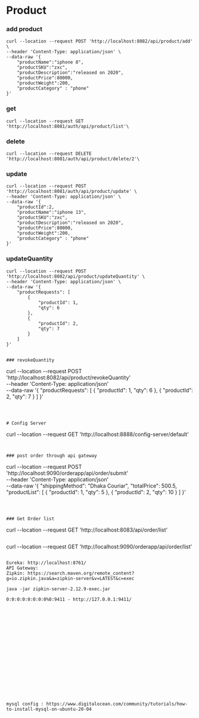 # Product
### add product
```
curl --location --request POST 'http://localhost:8082/api/product/add' \
--header 'Content-Type: application/json' \
--data-raw '{
    "productName":"iphone 8",
    "productSKU":"zxc",
    "productDescription":"released on 2020",
    "productPrice":80000,
    "productWeight":200,
    "productCategory" : "phone"
}'
```

### get
```
curl --location --request GET 'http://localhost:8081/auth/api/product/list'\
```

### delete
```
curl --location --request DELETE 'http://localhost:8081/auth/api/product/delete/2'\
```

### update

```
curl --location --request POST 'http://localhost:8081/auth/api/product/update' \
--header 'Content-Type: application/json' \
--data-raw '{
    "productId":2,
    "productName":"iphone 13",
    "productSKU":"zxc",
    "productDescription":"released on 2020",
    "productPrice":80000,
    "productWeight":200,
    "productCategory" : "phone"
}'
```

### updateQuantity
```
curl --location --request POST 'http://localhost:8082/api/product/updateQuantity' \
--header 'Content-Type: application/json' \
--data-raw '{
    "productRequests": [
        {
            "productId": 1,
            "qty": 6
        },
        {
            "productId": 2,
            "qty": 7
        }
    ]
}'


### revokeQuantity

```
curl --location --request POST 'http://localhost:8082/api/product/revokeQuantity' \
--header 'Content-Type: application/json' \
--data-raw '{
    "productRequests": [
        {
            "productId": 1,
            "qty": 6
        },
        {
            "productId": 2,
            "qty": 7
        }
    ]
}'
```



# Config Server

```
curl --location --request GET 'http://localhost:8888/config-server/default'
```


### post order through api gateway
```
curl --location --request POST 'http://localhost:9090/orderapp/api/order/submit' \
--header 'Content-Type: application/json' \
--data-raw '{
    "shippingMethod": "Dhaka Couriar",
    "totalPrice": 500.5,
    "productList": [
        {
            "productId": 1,
            "qty": 5
        },
        {
            "productId": 2,
            "qty": 10
        }
    ]
}'
```



### Get Order list
```
curl --location --request GET 'http://localhost:8083/api/order/list'
```

```
curl --location --request GET 'http://localhost:9090/orderapp/api/order/list'
```

Eureka: http://localhost:8761/
API Gateway: 
Zipkin: https://search.maven.org/remote_content?g=io.zipkin.java&a=zipkin-server&v=LATEST&c=exec

java -jar zipkin-server-2.12.9-exec.jar 

0:0:0:0:0:0:0:0%0:9411 - http://127.0.0.1:9411/



















mysql config : https://www.digitalocean.com/community/tutorials/how-to-install-mysql-on-ubuntu-20-04